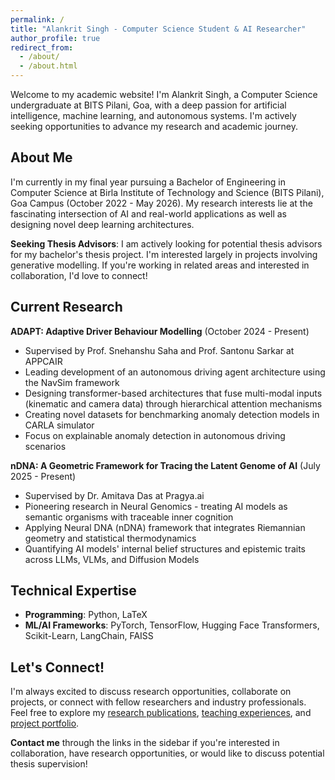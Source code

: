 ```yaml
---
permalink: /
title: "Alankrit Singh - Computer Science Student & AI Researcher"
author_profile: true
redirect_from: 
  - /about/
  - /about.html
---
```


Welcome to my academic website! I'm Alankrit Singh, a Computer Science undergraduate at BITS Pilani, Goa, with a deep passion for artificial intelligence, machine learning, and autonomous systems. I'm actively seeking opportunities to advance my research and academic journey.

## About Me

I'm currently in my final year pursuing a Bachelor of Engineering in Computer Science at Birla Institute of Technology and Science (BITS Pilani), Goa Campus (October 2022 - May 2026). My research interests lie at the fascinating intersection of AI and real-world applications as well as designing novel deep learning architectures.

**Seeking Thesis Advisors**: I am actively looking for potential thesis advisors for my bachelor's thesis project. I'm interested largely in projects involving generative modelling. If you're working in related areas and interested in collaboration, I'd love to connect!

## Current Research

**ADAPT: Adaptive Driver Behaviour Modelling** (October 2024 - Present)
- Supervised by Prof. Snehanshu Saha and Prof. Santonu Sarkar at APPCAIR
- Leading development of an autonomous driving agent architecture using the NavSim framework
- Designing transformer-based architectures that fuse multi-modal inputs (kinematic and camera data) through hierarchical attention mechanisms
- Creating novel datasets for benchmarking anomaly detection models in CARLA simulator
- Focus on explainable anomaly detection in autonomous driving scenarios

**nDNA: A Geometric Framework for Tracing the Latent Genome of AI** (July 2025 - Present)
- Supervised by Dr. Amitava Das at Pragya.ai
- Pioneering research in Neural Genomics - treating AI models as semantic organisms with traceable inner cognition
- Applying Neural DNA (nDNA) framework that integrates Riemannian geometry and statistical thermodynamics
- Quantifying AI models' internal belief structures and epistemic traits across LLMs, VLMs, and Diffusion Models


## Technical Expertise

- **Programming**: Python, LaTeX
- **ML/AI Frameworks**: PyTorch, TensorFlow, Hugging Face Transformers, Scikit-Learn, LangChain, FAISS

## Let's Connect!

I'm always excited to discuss research opportunities, collaborate on projects, or connect with fellow researchers and industry professionals. Feel free to explore my [research publications](/publications/), [teaching experiences](/teaching/), and [project portfolio](/portfolio/).

**Contact me** through the links in the sidebar if you're interested in collaboration, have research opportunities, or would like to discuss potential thesis supervision!
